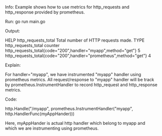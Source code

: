 Info: Example shows how to use metrics for http_requests and http_response provided by prometheus.

Run: go run main.go

Output:

HELP http_requests_total Total number of HTTP requests made.
TYPE http_requests_total counter
http_requests_total{code="200",handler="myapp",method="get"} 5
http_requests_total{code="200",handler="prometheus",method="get"} 4

Explain:

For handler="myapp", we have instrumented "myapp" handler using prometheus metrics.
All request/response to "myapp" handler will be track by prometheus.InstrumentHandler to record http_request and http_response metrics.

Code:

http.Handle("/myapp", prometheus.InstrumentHandler("myapp", http.HandlerFunc(myAppHander)))

Here, myAppHander is actual http handler which belong to myapp and which we are instrumenting using prometheus.
